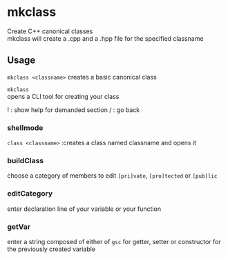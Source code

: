 # mkclass
Create C++ canonical classes  
mkclass will create a .cpp and a .hpp file for the specified classname

## Usage
`mkclass <classname>`
creates a basic canonical class

`mkclass`  
opens a CLI tool for creating your class

! : show help for demanded section
/ : go back

### shellmode  
`class <classname>` :creates a class named classname and opens it

### buildClass  
choose a category of members to edit `[pri]vate`, `[pro]tected` or `[pub]lic`

### editCategory  
enter declaration line of your variable or your function

### getVar  
enter a string composed of either of `gsc` for getter, setter or constructor for the previously created variable
